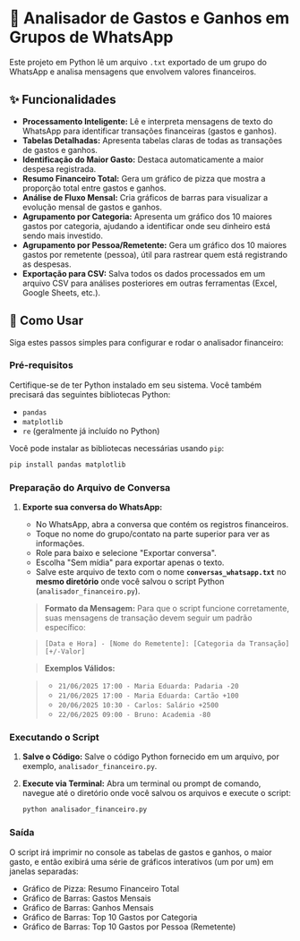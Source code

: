 # 💬 Analisador de Gastos e Ganhos em Grupos de WhatsApp

Este projeto em Python lê um arquivo ```.txt``` exportado de um grupo do WhatsApp e analisa mensagens que envolvem valores financeiros. 

## ✨ Funcionalidades

* **Processamento Inteligente:** Lê e interpreta mensagens de texto do WhatsApp para identificar transações financeiras (gastos e ganhos).
* **Tabelas Detalhadas:** Apresenta tabelas claras de todas as transações de gastos e ganhos.
* **Identificação do Maior Gasto:** Destaca automaticamente a maior despesa registrada.
* **Resumo Financeiro Total:** Gera um gráfico de pizza que mostra a proporção total entre gastos e ganhos.
* **Análise de Fluxo Mensal:** Cria gráficos de barras para visualizar a evolução mensal de gastos e ganhos.
* **Agrupamento por Categoria:** Apresenta um gráfico dos 10 maiores gastos por categoria, ajudando a identificar onde seu dinheiro está sendo mais investido.
* **Agrupamento por Pessoa/Remetente:** Gera um gráfico dos 10 maiores gastos por remetente (pessoa), útil para rastrear quem está registrando as despesas.
* **Exportação para CSV:** Salva todos os dados processados em um arquivo CSV para análises posteriores em outras ferramentas (Excel, Google Sheets, etc.).

## 🚀 Como Usar

Siga estes passos simples para configurar e rodar o analisador financeiro:

### Pré-requisitos

Certifique-se de ter Python instalado em seu sistema. Você também precisará das seguintes bibliotecas Python:

* `pandas`
* `matplotlib`
* `re` (geralmente já incluído no Python)

Você pode instalar as bibliotecas necessárias usando `pip`:

```bash
pip install pandas matplotlib
```

### Preparação do Arquivo de Conversa

1.  **Exporte sua conversa do WhatsApp:**

      * No WhatsApp, abra a conversa que contém os registros financeiros.
      * Toque no nome do grupo/contato na parte superior para ver as informações.
      * Role para baixo e selecione "Exportar conversa".
      * Escolha "Sem mídia" para exportar apenas o texto.
      * Salve este arquivo de texto com o nome **`conversas_whatsapp.txt`** no **mesmo diretório** onde você salvou o script Python (`analisador_financeiro.py`).

    > **Formato da Mensagem:** Para que o script funcione corretamente, suas mensagens de transação devem seguir um padrão específico:

    > `[Data e Hora] - [Nome do Remetente]: [Categoria da Transação] [+/-Valor]`

    > **Exemplos Válidos:**

    >   * `21/06/2025 17:00 - Maria Eduarda: Padaria -20`
    >   * `21/06/2025 17:00 - Maria Eduarda: Cartão +100`
    >   * `20/06/2025 10:30 - Carlos: Salário +2500`
    >   * `22/06/2025 09:00 - Bruno: Academia -80`

### Executando o Script

1.  **Salve o Código:** Salve o código Python fornecido em um arquivo, por exemplo, `analisador_financeiro.py`.

2.  **Execute via Terminal:** Abra um terminal ou prompt de comando, navegue até o diretório onde você salvou os arquivos e execute o script:

    ```bash
    python analisador_financeiro.py
    ```

### Saída

O script irá imprimir no console as tabelas de gastos e ganhos, o maior gasto, e então exibirá uma série de gráficos interativos (um por um) em janelas separadas:

  * Gráfico de Pizza: Resumo Financeiro Total
  * Gráfico de Barras: Gastos Mensais
  * Gráfico de Barras: Ganhos Mensais
  * Gráfico de Barras: Top 10 Gastos por Categoria
  * Gráfico de Barras: Top 10 Gastos por Pessoa (Remetente)
